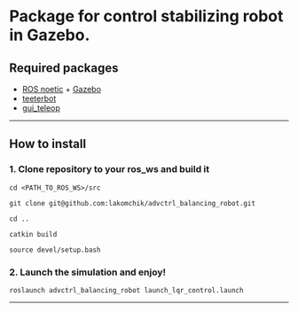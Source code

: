 # Package for control stabilizing robot in Gazebo.

## Required packages
* [ROS noetic](http://wiki.ros.org/noetic/Installation) + [Gazebo](https://classic.gazebosim.org/tutorials?tut=install_ubuntu)
* [teeterbot](https://github.com/robustify/teeterbot.git)
* [gui_teleop](https://github.com/MohitShridhar/gui_teleop.git)
-------------------
## How to install
### 1. Clone repository to your ros_ws and build it
```
cd <PATH_TO_ROS_WS>/src
```
```
git clone git@github.com:lakomchik/advctrl_balancing_robot.git
```
```
cd ..
```
```
catkin build
```
```
source devel/setup.bash
```
### 2. Launch the simulation and enjoy!
```
roslaunch advctrl_balancing_robot launch_lqr_control.launch
```

------------------
